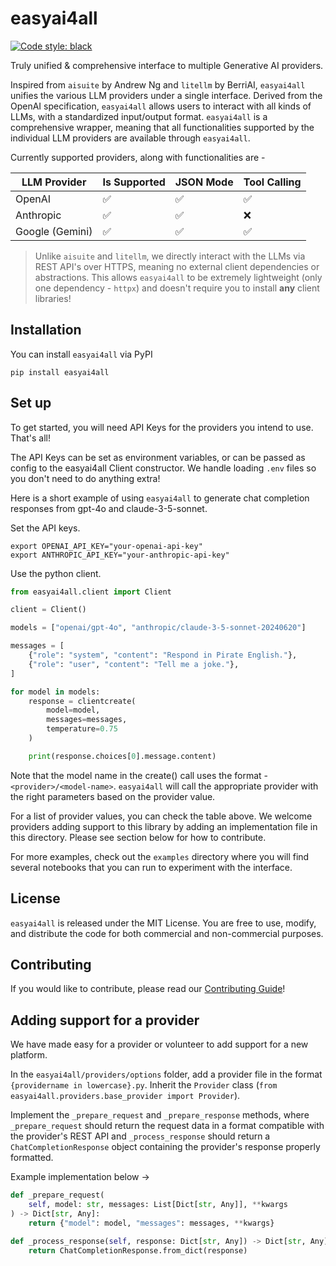 # easyai4all

[![Code style: black](https://img.shields.io/badge/code%20style-black-000000.svg)](https://github.com/psf/black)

Truly unified & comprehensive interface to multiple Generative AI providers.

Inspired from `aisuite` by Andrew Ng and `litellm` by BerriAI, `easyai4all` unifies the various LLM providers under a single interface. Derived from the OpenAI specification, `easyai4all` allows users to interact with all kinds of LLMs, with a standardized input/output format. `easyai4all` is a comprehensive wrapper, meaning that all functionalities supported by the individual LLM providers are available through `easyai4all`.

Currently supported providers, along with functionalities are -

| LLM Provider | Is Supported | JSON Mode | Tool Calling |
|--------------|--------------|-----------|--------------|
| OpenAI | ✅ | ✅ | ✅ |
| Anthropic | ✅ | ✅ | ❌ |
| Google (Gemini) | ✅ | ✅ | ✅ |

>
>
> Unlike `aisuite` and `litellm`, we directly interact with the LLMs via REST API's over HTTPS, meaning no external client dependencies or abstractions. This allows `easyai4all` to be extremely lightweight (only one dependency - `httpx`) and doesn't require you to install **any** client libraries!


## Installation

You can install `easyai4all` via PyPI

```shell
pip install easyai4all
```

## Set up

To get started, you will need API Keys for the providers you intend to use. That's all!

The API Keys can be set as environment variables, or can be passed as config to the easyai4all Client constructor. We handle loading `.env` files so you don't need to do anything extra!


Here is a short example of using `easyai4all` to generate chat completion responses from gpt-4o and claude-3-5-sonnet.

Set the API keys.
```shell
export OPENAI_API_KEY="your-openai-api-key"
export ANTHROPIC_API_KEY="your-anthropic-api-key"
```

Use the python client.
```python
from easyai4all.client import Client

client = Client()

models = ["openai/gpt-4o", "anthropic/claude-3-5-sonnet-20240620"]

messages = [
    {"role": "system", "content": "Respond in Pirate English."},
    {"role": "user", "content": "Tell me a joke."},
]

for model in models:
    response = clientcreate(
        model=model,
        messages=messages,
        temperature=0.75
    )

    print(response.choices[0].message.content)

```

Note that the model name in the create() call uses the format - `<provider>/<model-name>`.
`easyai4all` will call the appropriate provider with the right parameters based on the provider value.

For a list of provider values, you can check the table above. We welcome providers adding support to this library by adding an implementation file in this directory. Please see section below for how to contribute.

For more examples, check out the `examples` directory where you will find several notebooks that you can run to experiment with the interface.

## License

`easyai4all` is released under the MIT License. You are free to use, modify, and distribute the code for both commercial and non-commercial purposes.

## Contributing

If you would like to contribute, please read our [Contributing Guide](https://github.com/BRama10/easyai4all/blob/main/CONTRIBUTING.md)!

## Adding support for a provider
We have made easy for a provider or volunteer to add support for a new platform.

In the `easyai4all/providers/options` folder, add a provider file in the format `{providername in lowercase}.py`. Inherit the `Provider` class (`from easyai4all.providers.base_provider import Provider`).

Implement the `_prepare_request` and `_prepare_response` methods, where `_prepare_request` should return the request data in a format compatible with the provider's REST API and `_process_response` should return a `ChatCompletionResponse` object containing the provider's response properly formatted.

Example implementation below ->

```python
def _prepare_request(
    self, model: str, messages: List[Dict[str, Any]], **kwargs
) -> Dict[str, Any]:
    return {"model": model, "messages": messages, **kwargs}

def _process_response(self, response: Dict[str, Any]) -> Dict[str, Any]:
    return ChatCompletionResponse.from_dict(response)
```
